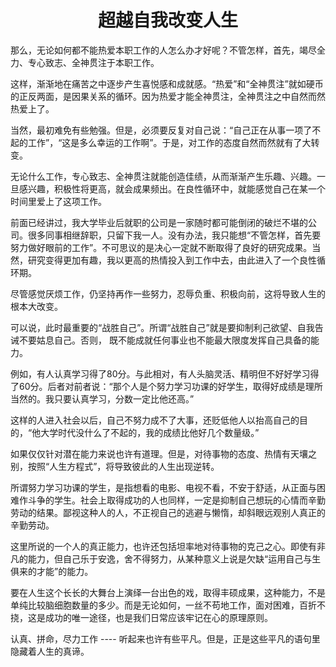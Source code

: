 <h1 align=center>超越自我改变人生</h1>

那么，无论如何都不能热爱本职工作的人怎么办才好呢？不管怎样，首先，竭尽全力、专心致志、全神贯注于本职工作。

这样，渐渐地在痛苦之中逐步产生喜悦感和成就感。“热爱”和“全神贯注”就如硬币的正反两面，是因果关系的循环。因为热爱才能全神贯注，全神贯注之中自然而然热爱上了。

当然，最初难免有些勉强。但是，必须要反复对自己说：“自己正在从事一项了不起的工作”，“这是多么幸运的工作啊”。于是，对工作的态度自然而然就有了大转变。

无论什么工作，专心致志、全神贯注就能创造佳绩，从而渐渐产生乐趣、兴趣。一旦感兴趣，积极性将更高，就会成果频出。在良性循环中，就能感觉自己在某一个时间里爱上了这项工作。

前面已经讲过，我大学毕业后就职的公司是一家随时都可能倒闭的破烂不堪的公司。很多同事相继辞职，只留下我一人。没有办法，我只能想“不管怎样，首先要努力做好眼前的工作”。不可思议的是决心一定就不断取得了良好的研究成果。当然，研究变得更加有趣，我以更高的热情投入到工作中去，由此进入了一个良性循环期。

尽管感觉厌烦工作，仍坚持再作一些努力，忍辱负重、积极向前，这将导致人生的根本大改变。

可以说，此时最重要的“战胜自己”。所谓“战胜自己”就是要抑制利己欲望、自我告诫不要姑息自己。否则， 既不能成就任何事业也不能最大限度发挥自己具备的能力。

例如，有人认真学习得了80分。与此相对，有人头脑灵活、精明但不好好学习得了60分。后者对前者说：“那个人是个努力学习功课的好学生，取得好成绩是理所当然的。我只要认真学习，分数一定比他还高。”

这样的人进入社会以后，自己不努力成不了大事，还贬低他人以抬高自己的目的，“他大学时代没什么了不起的，我的成绩比他好几个数量级。”

如果仅仅针对潜在能力来说也许有道理。但是，对待事物的态度、热情有天壤之别，按照“人生方程式”，将导致彼此的人生出现逆转。

所谓努力学习功课的学生，是指想看的电影、电视不看，不安于舒适，从正面与困难作斗争的学生。社会上取得成功的人也同样，一定是抑制自己想玩的心情而辛勤劳动的结果。鄙视这种人的人，不正视自己的逃避与懒惰，却斜眼远观别人真正的辛勤劳动。

这里所说的一个人的真正能力，也许还包括坦率地对待事物的克己之心。即使有非凡的能力，但自己乐于安逸，舍不得努力，从某种意义上说是欠缺“运用自己与生俱来的才能”的能力。

要在人生这个长长的大舞台上演绎一台出色的戏，取得丰硕成果，这种能力，不是单纯比较脑细胞数量的多少。而是无论如何，一丝不苟地工作，面对困难，百折不挠，这是成功的唯一途径，也是我们日常应该牢记在心的原理原则。

认真、拼命，尽力工作 ---- 听起来也许有些平凡。但是，正是这些平凡的语句里隐藏着人生的真谛。

